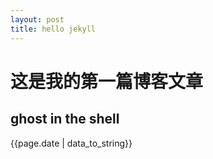 ```yaml
---
layout: post
title: hello jekyll
---
```


# 这是我的第一篇博客文章

## ghost in the shell

{{page.date | data_to_string}}
